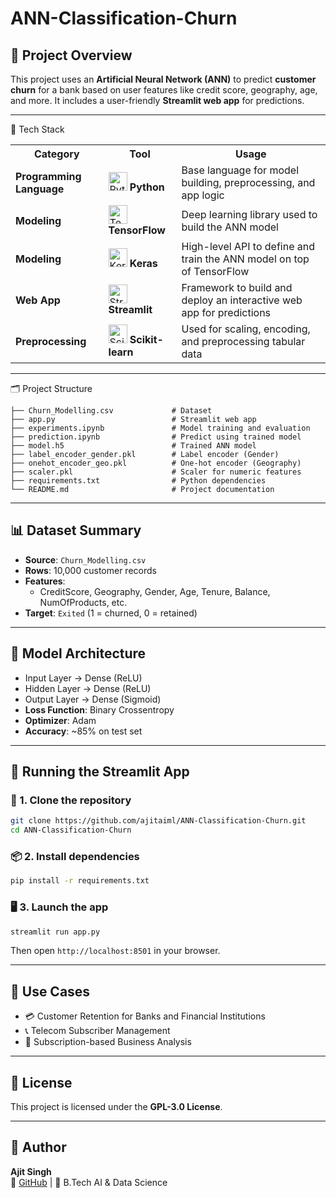 # ANN-Classification-Churn



## 🧾 Project Overview

This project uses an **Artificial Neural Network (ANN)** to predict **customer churn** for a bank based on user features like credit score, geography, age, and more. It includes a user-friendly **Streamlit web app** for predictions.

---

🧠 Tech Stack
<table> <tr> <th>Category</th> <th>Tool</th> <th>Usage</th> </tr> <tr> <td><strong>Programming Language</strong></td> <td><img src="https://cdn.worldvectorlogo.com/logos/python-5.svg" alt="Python" width="30"/> <strong>Python</strong></td> <td>Base language for model building, preprocessing, and app logic</td> </tr> <tr> <td><strong>Modeling</strong></td> <td><img src="https://cdn.worldvectorlogo.com/logos/tensorflow-2.svg" alt="TensorFlow" width="30"/> <strong>TensorFlow</strong></td> <td>Deep learning library used to build the ANN model</td> </tr> <tr> <td><strong>Modeling</strong></td> <td><img src="https://upload.wikimedia.org/wikipedia/commons/a/ae/Keras_logo.svg" alt="Keras" width="30"/> <strong>Keras</strong></td> <td>High-level API to define and train the ANN model on top of TensorFlow</td> </tr> <tr> <td><strong>Web App</strong></td> <td><img src="https://streamlit.io/images/brand/streamlit-logo-primary-colormark-darktext.png" alt="Streamlit" width="30"/> <strong>Streamlit</strong></td> <td>Framework to build and deploy an interactive web app for predictions</td> </tr> <tr> <td><strong>Preprocessing</strong></td> <td><img src="https://scikit-learn.org/stable/_static/scikit-learn-logo-small.png" alt="Scikit-learn" width="30"/> <strong>Scikit-learn</strong></td> <td>Used for scaling, encoding, and preprocessing tabular data</td> </tr> </table>

---

🗂️ Project Structure  
```
├── Churn_Modelling.csv             # Dataset
├── app.py                          # Streamlit web app
├── experiments.ipynb               # Model training and evaluation
├── prediction.ipynb                # Predict using trained model
├── model.h5                        # Trained ANN model
├── label_encoder_gender.pkl        # Label encoder (Gender)
├── onehot_encoder_geo.pkl          # One-hot encoder (Geography)
├── scaler.pkl                      # Scaler for numeric features
├── requirements.txt                # Python dependencies
└── README.md                       # Project documentation
```

---

## 📊 Dataset Summary

- **Source**: `Churn_Modelling.csv`
- **Rows**: 10,000 customer records
- **Features**:
  - CreditScore, Geography, Gender, Age, Tenure, Balance, NumOfProducts, etc.
- **Target**: `Exited` (1 = churned, 0 = retained)

---

## 🧮 Model Architecture

- Input Layer → Dense (ReLU)
- Hidden Layer → Dense (ReLU)
- Output Layer → Dense (Sigmoid)
- **Loss Function**: Binary Crossentropy
- **Optimizer**: Adam
- **Accuracy**: ~85% on test set

---

## 🚀 Running the Streamlit App

### 🔧 1. Clone the repository

```bash
git clone https://github.com/ajitaiml/ANN-Classification-Churn.git
cd ANN-Classification-Churn
```

### 📦 2. Install dependencies

```bash
pip install -r requirements.txt
```

### 🖥️ 3. Launch the app

```bash
streamlit run app.py
```

Then open `http://localhost:8501` in your browser.

---

## 🎯 Use Cases

- 💳 Customer Retention for Banks and Financial Institutions
- 📞 Telecom Subscriber Management
- 💼 Subscription-based Business Analysis

---

## 📄 License

This project is licensed under the **GPL-3.0 License**.

---

## 👤 Author

**Ajit Singh**  
🔗 [GitHub](https://github.com/ajitaiml) | 💼 B.Tech AI & Data Science  
